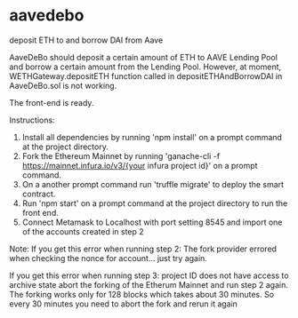 # aavedebo
deposit ETH to and borrow DAI from Aave 

AaveDeBo should deposit a certain amount of ETH to AAVE Lending Pool and borrow a certain amount from the Lending Pool.
However, at moment, WETHGateway.depositETH function called in depositETHAndBorrowDAI in AaveDeBo.sol is not working.

The front-end is ready.

Instructions:
1. Install all dependencies by running 'npm install' on a prompt command at the project directory.
2. Fork the Ethereum Mainnet by running 'ganache-cli -f https://mainnet.infura.io/v3/{your infura project id}' 
   on a prompt command.
3. On a another prompt command run 'truffle migrate' to deploy the smart contract.
4. Run 'npm start' on a prompt command at the project directory to run the front end.
5. Connect Metamask to Localhost with port setting 8545 and import one of the accounts created in step 2

Note:
If you get this error when running step 2: The fork provider errored when checking the nonce for account...
just try again.

If you get this error when running step 3: project ID does not have access to archive state
abort the forking of the Etherum Mainnet and run step 2 again. The forking works only for 128 blocks which takes about 30 minutes.
So every 30 minutes you need to abort the fork and rerun it again
